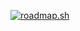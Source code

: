 [![roadmap.sh](https://api.roadmap.sh/v1-badge/wide/64bd350f8b7b0932737f1b3b?variant=dark&roadmaps=typescript%2Cbackend%2Cjavascript%2Cblockchain)](https://harundarat.github.io)
